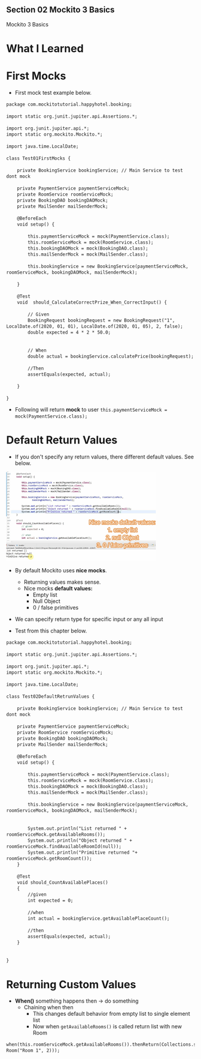 
## Section 02 Mockito 3 Basics

Mockito 3 Basics

# What I Learned


# First Mocks

- First mock test example below.

```
package com.mockitotutorial.happyhotel.booking;

import static org.junit.jupiter.api.Assertions.*;

import org.junit.jupiter.api.*;
import static org.mockito.Mockito.*;

import java.time.LocalDate;

class Test01FirstMocks {

	private BookingService bookingService; // Main Service to test dont mock

	private PaymentService paymentServiceMock;
	private RoomService roomServiceMock;
	private BookingDAO bookingDAOMock;
	private MailSender mailSenderMock;

	@BeforeEach
	void setup() {

		this.paymentServiceMock = mock(PaymentService.class);
		this.roomServiceMock = mock(RoomService.class);
		this.bookingDAOMock = mock(BookingDAO.class);
		this.mailSenderMock = mock(MailSender.class);

		this.bookingService = new BookingService(paymentServiceMock, roomServiceMock, bookingDAOMock, mailSenderMock);

	}

	@Test
	void  should_CalculateCorrectPrize_When_CorrectInput() {
		
		// Given
		BookingRequest bookingRequest = new BookingRequest("1", LocalDate.of(2020, 01, 01), LocalDate.of(2020, 01, 05), 2, false);		
		double expected = 4 * 2 * 50.0;
		
		
		// When
		double actual = bookingService.calculatePrice(bookingRequest);
		
		//Then
		assertEquals(expected, actual);
		
	}

}

```

- Following will return **mock** to user `this.paymentServiceMock = mock(PaymentService.class);`

# Default Return Values

- If you don't specify any return values, there different default values. See below.

<img src="mockingDefaultValues.PNG" alt="alt text" width="400"/>

- By default Mockito uses **nice mocks**.
	- Returning values makes sense.
	- Nice mocks **default values:**
		- Empty list
		- Null Object
		- 0 / false primitives
- We can specify return type for specific input or any all input

- Test from this chapter below.

```
package com.mockitotutorial.happyhotel.booking;

import static org.junit.jupiter.api.Assertions.*;

import org.junit.jupiter.api.*;
import static org.mockito.Mockito.*;

import java.time.LocalDate;

class Test02DefaultRetrunValues {

	private BookingService bookingService; // Main Service to test dont mock

	private PaymentService paymentServiceMock;
	private RoomService roomServiceMock;
	private BookingDAO bookingDAOMock;
	private MailSender mailSenderMock;

	@BeforeEach
	void setup() {

		this.paymentServiceMock = mock(PaymentService.class);
		this.roomServiceMock = mock(RoomService.class);
		this.bookingDAOMock = mock(BookingDAO.class);
		this.mailSenderMock = mock(MailSender.class);

		this.bookingService = new BookingService(paymentServiceMock, roomServiceMock, bookingDAOMock, mailSenderMock);

		
		System.out.println("List returned " + roomServiceMock.getAvailableRooms());
		System.out.println("Object returned " + roomServiceMock.findAvailableRoomId(null));
		System.out.println("Primitive returned "+ roomServiceMock.getRoomCount());
	}
	
	@Test
	void should_CountAvailablePlaces()
	{
		//given
		int expected = 0;
		
		//when
		int actual = bookingService.getAvailablePlaceCount();
			
		//then
		assertEquals(expected, actual);
	}


}

```

# Returning Custom Values

- **When()** something happens then → do something
	- Chaining when then
		- This changes default behavior from empty list to single element list
		- Now when `getAvailableRooms()` is called return list with new Room 

```
when(this.roomServiceMock.getAvailableRooms()).thenReturn(Collections.singletonList(new Room("Room 1", 2)));
```